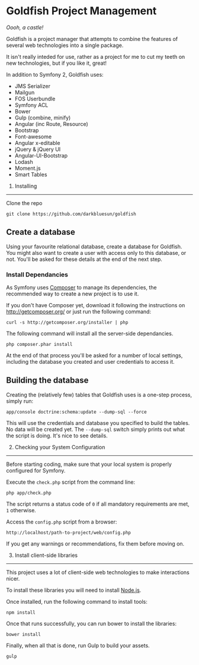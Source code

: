 Goldfish Project Management
===========================
_Oooh, a castle!_

Goldfish is a project manager that attempts to combine the features of several web technologies into a single package.

It isn't really inteded for use, rather as a project for me to cut my teeth on new technologies, but if you like it, great!

In addition to Symfony 2, Goldfish uses:
* JMS Serializer
* Mailgun
* FOS Userbundle
* Symfony ACL
* Bower
* Gulp (combine, minify)
* Angular (inc Route, Resource)
* Bootstrap
* Font-awesome
* Angular x-editable
* jQuery & jQuery UI
* Angular-UI-Bootstrap
* Lodash
* Moment.js
* Smart Tables

1) Installing
-------------

Clone the repo

    git clone https://github.com/darkbluesun/goldfish

## Create a database

Using your favourite relational database, create a database for Goldfish. You might also want to create a user with access only to this database, or not. You'll be asked for these details at the end of the next step.

### Install Dependancies

As Symfony uses [Composer][2] to manage its dependencies, the recommended way
to create a new project is to use it.

If you don't have Composer yet, download it following the instructions on
http://getcomposer.org/ or just run the following command:

    curl -s http://getcomposer.org/installer | php

The following command will install all the server-side dependancies.

    php composer.phar install

At the end of that process you'll be asked for a number of local settings, including the database you created and user credentials to access it.

## Building the database

Creating the (relatively few) tables that Goldfish uses is a one-step process, simply run:

    app/console doctrine:schema:update --dump-sql --force

This will use the credentials and database you specified to build the tables. No data will be created yet. The `--dump-sql` switch simply prints out what the script is doing. It's nice to see details.

2) Checking your System Configuration
-------------------------------------

Before starting coding, make sure that your local system is properly
configured for Symfony.

Execute the `check.php` script from the command line:

    php app/check.php

The script returns a status code of `0` if all mandatory requirements are met,
`1` otherwise.

Access the `config.php` script from a browser:

    http://localhost/path-to-project/web/config.php

If you get any warnings or recommendations, fix them before moving on.


3) Install client-side libraries
--------------------------------

This project uses a lot of client-side web technologies to make interactions nicer.

To install these libraries you will need to install [Node.js][3].

Once installed, run the following command to install tools:

    npm install

Once that runs successfully, you can run bower to install the libraries:

    bower install

Finally, when all that is done, run Gulp to build your assets.

    gulp

[1]:  http://symfony.com/doc/2.5/book/installation.html
[2]:  http://getcomposer.org/
[3]:  http://nodejs.org/

